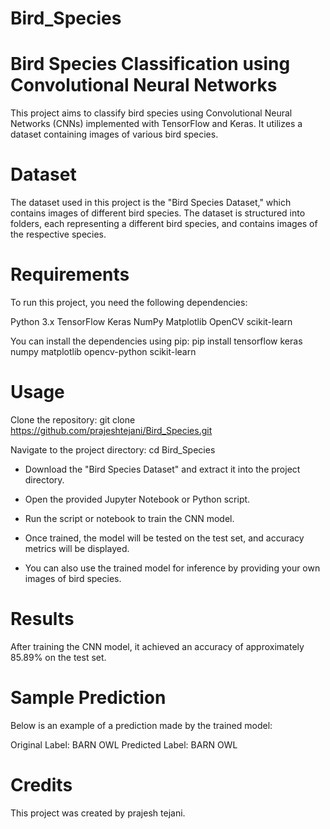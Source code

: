 # Bird_Species

# Bird Species Classification using Convolutional Neural Networks
This project aims to classify bird species using Convolutional Neural Networks (CNNs) implemented with TensorFlow and Keras. It utilizes a dataset containing images of various bird species.

# Dataset
The dataset used in this project is the "Bird Species Dataset," which contains images of different bird species. The dataset is structured into folders, each representing a different bird species, and contains images of the respective species.

# Requirements
To run this project, you need the following dependencies:

Python 3.x
TensorFlow
Keras
NumPy
Matplotlib
OpenCV
scikit-learn

You can install the dependencies using pip:
pip install tensorflow keras numpy matplotlib opencv-python scikit-learn

# Usage
Clone the repository:
git clone https://github.com/prajeshtejani/Bird_Species.git

Navigate to the project directory:
cd Bird_Species

- Download the "Bird Species Dataset" and extract it into the project directory.

- Open the provided Jupyter Notebook or Python script.

- Run the script or notebook to train the CNN model.

- Once trained, the model will be tested on the test set, and accuracy metrics will be displayed.

- You can also use the trained model for inference by providing your own images of bird species.

# Results
After training the CNN model, it achieved an accuracy of approximately 85.89% on the test set.

# Sample Prediction
Below is an example of a prediction made by the trained model:

Original Label: BARN OWL
Predicted Label: BARN OWL

# Credits
This project was created by prajesh tejani.






